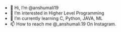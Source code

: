 - 👋 Hi, I’m @anshumali19
- 👀 I’m interested in Higher Level Programming
- 🌱 I’m currently learning C, Python, JAVA, ML
- 📫 How to reach me @_anshumali.19 On Instagram.

<!---
anshumali19/anshumali19 is a ✨ special ✨ repository because its `README.md` (this file) appears on your GitHub profile.
You can click the Preview link to take a look at your changes.
--->
